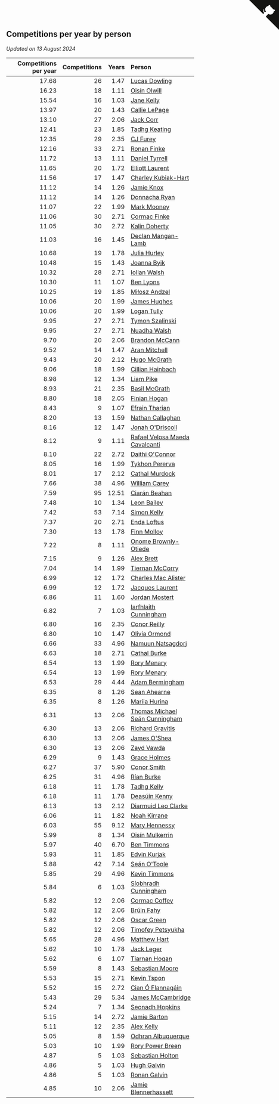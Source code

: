 ## Competitions per year by person

*Updated on 13 August 2024*

| Competitions per year | Competitions | Years | Person |
| ---: | ---: | ---: | :--- |
| 17.68 | 26 | 1.47 | [Lucas Dowling](https://www.worldcubeassociation.org/persons/2023DOWL01) |
| 16.23 | 18 | 1.11 | [Oisín Olwill](https://www.worldcubeassociation.org/persons/2023OLWI01) |
| 15.54 | 16 | 1.03 | [Jane Kelly](https://www.worldcubeassociation.org/persons/2023KELL23) |
| 13.97 | 20 | 1.43 | [Callie LePage](https://www.worldcubeassociation.org/persons/2023LEPA01) |
| 13.10 | 27 | 2.06 | [Jack Corr](https://www.worldcubeassociation.org/persons/2022CORR06) |
| 12.41 | 23 | 1.85 | [Tadhg Keating](https://www.worldcubeassociation.org/persons/2022KEAT02) |
| 12.35 | 29 | 2.35 | [CJ Furey](https://www.worldcubeassociation.org/persons/2022FURE01) |
| 12.16 | 33 | 2.71 | [Ronan Finke](https://www.worldcubeassociation.org/persons/2021FINK02) |
| 11.72 | 13 | 1.11 | [Daniel Tyrrell](https://www.worldcubeassociation.org/persons/2023TYRR01) |
| 11.65 | 20 | 1.72 | [Elliott Laurent](https://www.worldcubeassociation.org/persons/2022LAUR09) |
| 11.56 | 17 | 1.47 | [Charley Kubiak-Hart](https://www.worldcubeassociation.org/persons/2023KUBI01) |
| 11.12 | 14 | 1.26 | [Jamie Knox](https://www.worldcubeassociation.org/persons/2023KNOX02) |
| 11.12 | 14 | 1.26 | [Donnacha Ryan](https://www.worldcubeassociation.org/persons/2023RYAN04) |
| 11.07 | 22 | 1.99 | [Mark Mooney](https://www.worldcubeassociation.org/persons/2022MOON08) |
| 11.06 | 30 | 2.71 | [Cormac Finke](https://www.worldcubeassociation.org/persons/2021FINK01) |
| 11.05 | 30 | 2.72 | [Kalin Doherty](https://www.worldcubeassociation.org/persons/2021DOHE02) |
| 11.03 | 16 | 1.45 | [Declan Mangan-Lamb](https://www.worldcubeassociation.org/persons/2023MANG02) |
| 10.68 | 19 | 1.78 | [Julia Hurley](https://www.worldcubeassociation.org/persons/2022HURL02) |
| 10.48 | 15 | 1.43 | [Joanna Byik](https://www.worldcubeassociation.org/persons/2023BYIK01) |
| 10.32 | 28 | 2.71 | [Iollan Walsh](https://www.worldcubeassociation.org/persons/2021WALS03) |
| 10.30 | 11 | 1.07 | [Ben Lyons](https://www.worldcubeassociation.org/persons/2023LYON02) |
| 10.25 | 19 | 1.85 | [Miłosz Andzel](https://www.worldcubeassociation.org/persons/2022ANDZ01) |
| 10.06 | 20 | 1.99 | [James Hughes](https://www.worldcubeassociation.org/persons/2022HUGH08) |
| 10.06 | 20 | 1.99 | [Logan Tully](https://www.worldcubeassociation.org/persons/2022TULL02) |
| 9.95 | 27 | 2.71 | [Tymon Szalinski](https://www.worldcubeassociation.org/persons/2021SZAL01) |
| 9.95 | 27 | 2.71 | [Nuadha Walsh](https://www.worldcubeassociation.org/persons/2021WALS04) |
| 9.70 | 20 | 2.06 | [Brandon McCann](https://www.worldcubeassociation.org/persons/2022MCCA04) |
| 9.52 | 14 | 1.47 | [Aran Mitchell](https://www.worldcubeassociation.org/persons/2023MITC04) |
| 9.43 | 20 | 2.12 | [Hugo McGrath](https://www.worldcubeassociation.org/persons/2022MCGR02) |
| 9.06 | 18 | 1.99 | [Cillian Hainbach](https://www.worldcubeassociation.org/persons/2022HAIN04) |
| 8.98 | 12 | 1.34 | [Liam Pike](https://www.worldcubeassociation.org/persons/2023PIKE03) |
| 8.93 | 21 | 2.35 | [Basil McGrath](https://www.worldcubeassociation.org/persons/2022MCGR01) |
| 8.80 | 18 | 2.05 | [Finian Hogan](https://www.worldcubeassociation.org/persons/2022HOGA01) |
| 8.43 | 9 | 1.07 | [Efrain Tharian](https://www.worldcubeassociation.org/persons/2023THAR03) |
| 8.20 | 13 | 1.59 | [Nathan Callaghan](https://www.worldcubeassociation.org/persons/2023CALL01) |
| 8.16 | 12 | 1.47 | [Jonah O'Driscoll](https://www.worldcubeassociation.org/persons/2023ODRI01) |
| 8.12 | 9 | 1.11 | [Rafael Velosa Maeda Cavalcanti](https://www.worldcubeassociation.org/persons/2023CAVA03) |
| 8.10 | 22 | 2.72 | [Daithi O'Connor](https://www.worldcubeassociation.org/persons/2021OCON01) |
| 8.05 | 16 | 1.99 | [Tykhon Pererva](https://www.worldcubeassociation.org/persons/2022PERE32) |
| 8.01 | 17 | 2.12 | [Cathal Murdock](https://www.worldcubeassociation.org/persons/2022MURD01) |
| 7.66 | 38 | 4.96 | [William Carey](https://www.worldcubeassociation.org/persons/2019CARE02) |
| 7.59 | 95 | 12.51 | [Ciarán Beahan](https://www.worldcubeassociation.org/persons/2012BEAH01) |
| 7.48 | 10 | 1.34 | [Leon Bailey](https://www.worldcubeassociation.org/persons/2023BAIL04) |
| 7.42 | 53 | 7.14 | [Simon Kelly](https://www.worldcubeassociation.org/persons/2017KELL08) |
| 7.37 | 20 | 2.71 | [Enda Loftus](https://www.worldcubeassociation.org/persons/2021LOFT01) |
| 7.30 | 13 | 1.78 | [Finn Molloy](https://www.worldcubeassociation.org/persons/2022MOLL03) |
| 7.22 | 8 | 1.11 | [Onome Brownly-Otiede](https://www.worldcubeassociation.org/persons/2023BROW36) |
| 7.15 | 9 | 1.26 | [Alex Brett](https://www.worldcubeassociation.org/persons/2023BRET04) |
| 7.04 | 14 | 1.99 | [Tiernan McCorry](https://www.worldcubeassociation.org/persons/2022MCCO09) |
| 6.99 | 12 | 1.72 | [Charles Mac Alister](https://www.worldcubeassociation.org/persons/2022ALIS02) |
| 6.99 | 12 | 1.72 | [Jacques Laurent](https://www.worldcubeassociation.org/persons/2022LAUR10) |
| 6.86 | 11 | 1.60 | [Jordan Mostert](https://www.worldcubeassociation.org/persons/2023MOST01) |
| 6.82 | 7 | 1.03 | [Iarfhlaith Cunningham](https://www.worldcubeassociation.org/persons/2023CUNN03) |
| 6.80 | 16 | 2.35 | [Conor Reilly](https://www.worldcubeassociation.org/persons/2022REIL01) |
| 6.80 | 10 | 1.47 | [Olivia Ormond](https://www.worldcubeassociation.org/persons/2023ORMO02) |
| 6.66 | 33 | 4.96 | [Namuun Natsagdorj](https://www.worldcubeassociation.org/persons/2019NATS02) |
| 6.63 | 18 | 2.71 | [Cathal Burke](https://www.worldcubeassociation.org/persons/2021BURK03) |
| 6.54 | 13 | 1.99 | [Rory Menary](https://www.worldcubeassociation.org/persons/2022MENA01) |
| 6.54 | 13 | 1.99 | [Rory Menary](https://www.worldcubeassociation.org/persons/2022MENA01) |
| 6.53 | 29 | 4.44 | [Adam Bermingham](https://www.worldcubeassociation.org/persons/2020BERM02) |
| 6.35 | 8 | 1.26 | [Sean Ahearne](https://www.worldcubeassociation.org/persons/2023AHEA01) |
| 6.35 | 8 | 1.26 | [Mariia Hurina](https://www.worldcubeassociation.org/persons/2023HURI01) |
| 6.31 | 13 | 2.06 | [Thomas Michael Seán Cunningham](https://www.worldcubeassociation.org/persons/2022CUNN04) |
| 6.30 | 13 | 2.06 | [Richard Gravitis](https://www.worldcubeassociation.org/persons/2022GRAV01) |
| 6.30 | 13 | 2.06 | [James O'Shea](https://www.worldcubeassociation.org/persons/2022OSHE01) |
| 6.30 | 13 | 2.06 | [Zayd Vawda](https://www.worldcubeassociation.org/persons/2022VAWD01) |
| 6.29 | 9 | 1.43 | [Grace Holmes](https://www.worldcubeassociation.org/persons/2023HOLM04) |
| 6.27 | 37 | 5.90 | [Conor Smith](https://www.worldcubeassociation.org/persons/2018SMIT37) |
| 6.25 | 31 | 4.96 | [Rían Burke](https://www.worldcubeassociation.org/persons/2019BURK05) |
| 6.18 | 11 | 1.78 | [Tadhg Kelly](https://www.worldcubeassociation.org/persons/2022KELL21) |
| 6.18 | 11 | 1.78 | [Deasúin Kenny](https://www.worldcubeassociation.org/persons/2022KENN12) |
| 6.13 | 13 | 2.12 | [Diarmuid Leo Clarke](https://www.worldcubeassociation.org/persons/2022CLAR14) |
| 6.06 | 11 | 1.82 | [Noah Kirrane](https://www.worldcubeassociation.org/persons/2022KIRR02) |
| 6.03 | 55 | 9.12 | [Mary Hennessy](https://www.worldcubeassociation.org/persons/2015HENN02) |
| 5.99 | 8 | 1.34 | [Oisín Mulkerrin](https://www.worldcubeassociation.org/persons/2023MULK01) |
| 5.97 | 40 | 6.70 | [Ben Timmons](https://www.worldcubeassociation.org/persons/2017TIMM01) |
| 5.93 | 11 | 1.85 | [Edvin Kurjak](https://www.worldcubeassociation.org/persons/2022KURJ01) |
| 5.88 | 42 | 7.14 | [Seán O'Toole](https://www.worldcubeassociation.org/persons/2017OTOO03) |
| 5.85 | 29 | 4.96 | [Kevin Timmons](https://www.worldcubeassociation.org/persons/2019TIMM01) |
| 5.84 | 6 | 1.03 | [Síobhradh Cunningham](https://www.worldcubeassociation.org/persons/2023CUNN04) |
| 5.82 | 12 | 2.06 | [Cormac Coffey](https://www.worldcubeassociation.org/persons/2022COFF01) |
| 5.82 | 12 | 2.06 | [Brúin Fahy](https://www.worldcubeassociation.org/persons/2022FAHY01) |
| 5.82 | 12 | 2.06 | [Oscar Green](https://www.worldcubeassociation.org/persons/2022GREE14) |
| 5.82 | 12 | 2.06 | [Timofey Petsyukha](https://www.worldcubeassociation.org/persons/2022PETS02) |
| 5.65 | 28 | 4.96 | [Matthew Hart](https://www.worldcubeassociation.org/persons/2019HART11) |
| 5.62 | 10 | 1.78 | [Jack Leger](https://www.worldcubeassociation.org/persons/2022LEGE01) |
| 5.62 | 6 | 1.07 | [Tiarnan Hogan](https://www.worldcubeassociation.org/persons/2023HOGA04) |
| 5.59 | 8 | 1.43 | [Sebastian Moore](https://www.worldcubeassociation.org/persons/2023MOOR03) |
| 5.53 | 15 | 2.71 | [Kevin Tspon](https://www.worldcubeassociation.org/persons/2021TSPO01) |
| 5.52 | 15 | 2.72 | [Cian Ó Flannagáin](https://www.worldcubeassociation.org/persons/2021OFLA01) |
| 5.43 | 29 | 5.34 | [James McCambridge](https://www.worldcubeassociation.org/persons/2019MCCA09) |
| 5.24 | 7 | 1.34 | [Seonadh Hopkins](https://www.worldcubeassociation.org/persons/2023HOPK01) |
| 5.15 | 14 | 2.72 | [Jamie Barton](https://www.worldcubeassociation.org/persons/2021BART03) |
| 5.11 | 12 | 2.35 | [Alex Kelly](https://www.worldcubeassociation.org/persons/2022KELL03) |
| 5.05 | 8 | 1.59 | [Odhran Albuquerque](https://www.worldcubeassociation.org/persons/2023ALBU01) |
| 5.03 | 10 | 1.99 | [Rory Power Breen](https://www.worldcubeassociation.org/persons/2022BREE02) |
| 4.87 | 5 | 1.03 | [Sebastian Holton](https://www.worldcubeassociation.org/persons/2023HOLT11) |
| 4.86 | 5 | 1.03 | [Hugh Galvin](https://www.worldcubeassociation.org/persons/2023GALV08) |
| 4.86 | 5 | 1.03 | [Ronan Galvin](https://www.worldcubeassociation.org/persons/2023GALV09) |
| 4.85 | 10 | 2.06 | [Jamie Blennerhassett](https://www.worldcubeassociation.org/persons/2022BLEN01) |


<a href="https://github.com/simonkellly/wca_statistics_ireland" class="github-corner" aria-label="View source on Github"><svg width="80" height="80" viewBox="0 0 250 250" style="fill:#151513; color:#fff; position: absolute; top: 0; border: 0; right: 0;" aria-hidden="true"><path d="M0,0 L115,115 L130,115 L142,142 L250,250 L250,0 Z"></path><path d="M128.3,109.0 C113.8,99.7 119.0,89.6 119.0,89.6 C122.0,82.7 120.5,78.6 120.5,78.6 C119.2,72.0 123.4,76.3 123.4,76.3 C127.3,80.9 125.5,87.3 125.5,87.3 C122.9,97.6 130.6,101.9 134.4,103.2" fill="currentColor" style="transform-origin: 130px 106px;" class="octo-arm"></path><path d="M115.0,115.0 C114.9,115.1 118.7,116.5 119.8,115.4 L133.7,101.6 C136.9,99.2 139.9,98.4 142.2,98.6 C133.8,88.0 127.5,74.4 143.8,58.0 C148.5,53.4 154.0,51.2 159.7,51.0 C160.3,49.4 163.2,43.6 171.4,40.1 C171.4,40.1 176.1,42.5 178.8,56.2 C183.1,58.6 187.2,61.8 190.9,65.4 C194.5,69.0 197.7,73.2 200.1,77.6 C213.8,80.2 216.3,84.9 216.3,84.9 C212.7,93.1 206.9,96.0 205.4,96.6 C205.1,102.4 203.0,107.8 198.3,112.5 C181.9,128.9 168.3,122.5 157.7,114.1 C157.9,116.9 156.7,120.9 152.7,124.9 L141.0,136.5 C139.8,137.7 141.6,141.9 141.8,141.8 Z" fill="currentColor" class="octo-body"></path></svg></a><style>.github-corner:hover .octo-arm{animation:octocat-wave 560ms ease-in-out}@keyframes octocat-wave{0%,100%{transform:rotate(0)}20%,60%{transform:rotate(-25deg)}40%,80%{transform:rotate(10deg)}}@media (max-width:500px){.github-corner:hover .octo-arm{animation:none}.github-corner .octo-arm{animation:octocat-wave 560ms ease-in-out}}</style>
